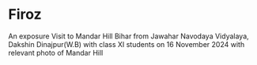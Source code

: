 # Firoz
An exposure Visit to Mandar Hill Bihar from Jawahar Navodaya Vidyalaya, Dakshin Dinajpur(W.B) with class XI students on 16 November 2024 with relevant photo of Mandar Hill
